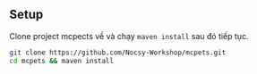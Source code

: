 ## Setup

Clone project mcpects về và chạy `maven install` sau đó tiếp tục.
```sh
git clone https://github.com/Nocsy-Workshop/mcpets.git
cd mcpets && maven install
```
